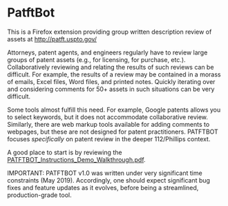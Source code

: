 # PatftBot
This is a Firefox extension providing group written description review of assets at http://patft.uspto.gov/

Attorneys, patent agents, and engineers regularly have to review large groups of patent assets (e.g., for licensing, for purchase, etc.).  Collaboratively reviewing and relating the results of such reviews can be difficult.  For example, the results of a review may be contained in a morass of emails, Excel files, Word files, and printed notes.  Quickly iterating over and considering comments for 50+ assets in such situations can be very difficult.

Some tools almost fulfill this need.  For example, Google patents allows you to select keywords, but it does not accommodate collaborative review.  Similarly, there are web markup tools available for adding comments to webpages, but these are not designed for patent practitioners.  PATFTBOT focuses *specifically* on patent review in the deeper 112/Phillips context.

A good place to start is by reviewing the [PATFTBOT_Instructions_Demo_Walkthrough.pdf](PATFTBOT_Instructions_Demo_Walkthrough.pdf).

IMPORTANT: PATFTBOT v1.0 was written under very significant time constraints (May 2019).  Accordingly, one should expect significant bug fixes and feature updates as it evolves, before being a streamlined, production-grade tool.
